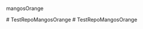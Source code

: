 mangosOrange

#   T e s t R e p o M a n g o s O r a n g e  
 #   T e s t R e p o M a n g o s O r a n g e  
 